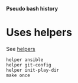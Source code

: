 **Pseudo bash history**

# Uses helpers

See [helpers][]

```
helper ansible
helper git-config
helper init-play-dir
make once
```

[helpers]: https://github.com/thydel/helpers "github.com"
